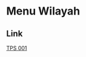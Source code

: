 # Menu Wilayah

## Link

[TPS 001](https://github.com/gigit-pemilu/pemilu-2024-74-sulawesi-tenggara/tree/main/pilpres/hitung-suara/sub/74-sulawesi-tenggara/sub/06-bombana/sub/12-poleang-tenggara/sub/2005-rambaha/sub/001-tps)

